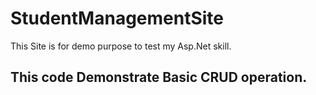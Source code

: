 # StudentManagementSite
This Site is for demo purpose to test my Asp.Net skill.

## This code Demonstrate Basic CRUD operation.
